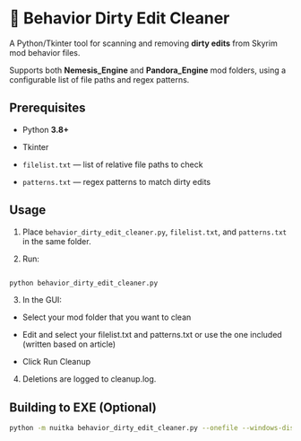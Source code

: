 # 🧹 Behavior Dirty Edit Cleaner



A Python/Tkinter tool for scanning and removing **dirty edits** from Skyrim mod behavior files.  

Supports both **Nemesis_Engine** and **Pandora_Engine** mod folders, using a configurable list of file paths and regex patterns.



## Prerequisites

- Python **3.8+**

- Tkinter

- `filelist.txt` — list of relative file paths to check  

- `patterns.txt` — regex patterns to match dirty edits



## Usage

1. Place `behavior_dirty_edit_cleaner.py`, `filelist.txt`, and `patterns.txt` in the same folder.

2. Run:

```bash

python behavior_dirty_edit_cleaner.py

```

3. In the GUI:

- Select your mod folder that you want to clean

- Edit and select your filelist.txt and patterns.txt or use the one included (written based on article)

- Click Run Cleanup

4. Deletions are logged to cleanup.log.



## Building to EXE (Optional)
```bash
python -m nuitka behavior_dirty_edit_cleaner.py --onefile --windows-disable-console --enable-plugin=tk-inter --lto=yes --remove-output --nofollow-imports --clang --output-dir=build
```
